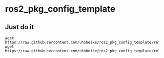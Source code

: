 # ros2_pkg_config_template

## Just do it
```
wget https://raw.githubusercontent.com/uhobeike/ros2_pkg_config_template/refs/heads/main/CMakeLists.txt
wget https://raw.githubusercontent.com/uhobeike/ros2_pkg_config_template/refs/heads/main/package.xml
```

